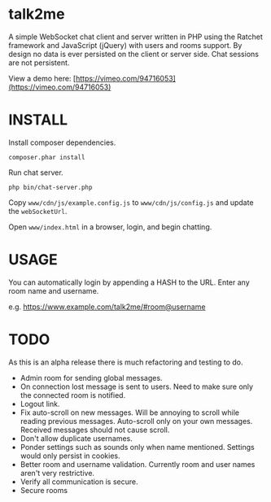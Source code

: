 talk2me
=======

A simple WebSocket chat client and server written in PHP using the Ratchet framework and JavaScript (jQuery) with users and rooms support. By design no data is ever persisted on the client or server side. Chat sessions are not persistent.

View a demo here: [https://vimeo.com/94716053](https://vimeo.com/94716053)


INSTALL
=======
Install composer dependencies.

    composer.phar install

Run chat server.

    php bin/chat-server.php

Copy `www/cdn/js/example.config.js` to `www/cdn/js/config.js` and update the `webSocketUrl`.

Open `www/index.html` in a browser, login, and begin chatting.



USAGE
=====

You can automatically login by appending a HASH to the URL. Enter any room name and username.

e.g. https://www.example.com/talk2me/#room@username


TODO
====
As this is an alpha release there is much refactoring and testing to do.

* Admin room for sending global messages.
* On connection lost message is sent to users. Need to make sure only the connected room is notified.
* Logout link.
* Fix auto-scroll on new messages. Will be annoying to scroll while reading previous messages. Auto-scroll only on your own messages. Received messages should not cause scroll.
* Don't allow duplicate usernames.
* Ponder settings such as sounds only when name mentioned. Settings would only persist in cookies.
* Better room and username validation. Currently room and user names aren't very restrictive.
* Verify all communication is secure.
* Secure rooms
